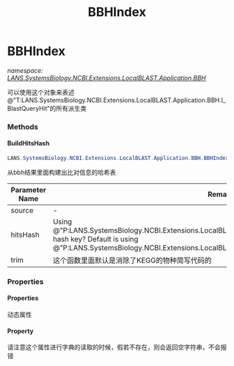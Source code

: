 ﻿---
title: BBHIndex
---

# BBHIndex
_namespace: [LANS.SystemsBiology.NCBI.Extensions.LocalBLAST.Application.BBH](N-LANS.SystemsBiology.NCBI.Extensions.LocalBLAST.Application.BBH.html)_

可以使用这个对象来表述@"T:LANS.SystemsBiology.NCBI.Extensions.LocalBLAST.Application.BBH.I_BlastQueryHit"的所有派生类



### Methods

#### BuildHitsHash
```csharp
LANS.SystemsBiology.NCBI.Extensions.LocalBLAST.Application.BBH.BBHIndex.BuildHitsHash(System.Collections.Generic.IEnumerable{LANS.SystemsBiology.NCBI.Extensions.LocalBLAST.Application.BBH.BBHIndex},System.Boolean,System.Boolean)
```
从bbh结果里面构建出比对信息的哈希表

|Parameter Name|Remarks|
|--------------|-------|
|source|-|
|hitsHash|Using @"P:LANS.SystemsBiology.NCBI.Extensions.LocalBLAST.Application.BBH.I_BlastQueryHit.HitName" as hash key? Default is using @"P:LANS.SystemsBiology.NCBI.Extensions.LocalBLAST.Application.BBH.I_BlastQueryHit.QueryName"|
|trim|这个函数里面默认是消除了KEGG的物种简写代码的|



### Properties

#### Properties
动态属性
#### Property
请注意这个属性进行字典的读取的时候，假若不存在，则会返回空字符串，不会报错
